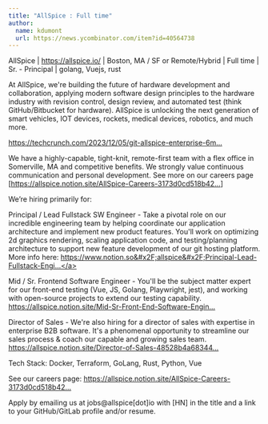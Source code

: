```yaml
---
title: "AllSpice : Full time"
author:
  name: kdumont
  url: https://news.ycombinator.com/item?id=40564738
---
```

AllSpice | <a href="https:&#x2F;&#x2F;allspice.io&#x2F;" rel="nofollow">https:&#x2F;&#x2F;allspice.io&#x2F;</a> | Boston, MA &#x2F; SF or Remote&#x2F;Hybrid | Full time | Sr. - Principal | golang, Vuejs, rust

At AllSpice, we&#x27;re building the future of hardware development and collaboration, applying modern software design principles to the hardware industry with revision control, design review, and automated test (think GitHub&#x2F;Bitbucket for hardware). AllSpice is unlocking the next generation of smart vehicles, IOT devices, rockets, medical devices, robotics, and much more.

<a href="https:&#x2F;&#x2F;techcrunch.com&#x2F;2023&#x2F;12&#x2F;05&#x2F;git-allspice-enterprise-6m&#x2F;" rel="nofollow">https:&#x2F;&#x2F;techcrunch.com&#x2F;2023&#x2F;12&#x2F;05&#x2F;git-allspice-enterprise-6m...</a>

We have a highly-capable, tight-knit, remote-first team with a flex office in Somerville, MA and competitive benefits. We strongly value continuous communication and personal development. See more on our careers page [<a href="https:&#x2F;&#x2F;allspice.notion.site&#x2F;AllSpice-Careers-3173d0cd518b4257b186ba5c8f34dc44" rel="nofollow">https:&#x2F;&#x2F;allspice.notion.site&#x2F;AllSpice-Careers-3173d0cd518b42...</a>]

We’re hiring primarily for:

Principal &#x2F; Lead Fullstack SW Engineer - Take a pivotal role on our incredible engineering team by helping coordinate our application architecture and implement new product features. You&#x27;ll work on optimizing 2d graphics rendering, scaling application code, and testing&#x2F;planning architecture to support new feature development of our git hosting platform. More info here: <a href="https:&#x2F;&#x2F;www.notion.so&#x2F;allspice&#x2F;Principal-Lead-Fullstack-Engineer-4452470c166447a0a7dbc4195bbd6ad4" rel="nofollow">https:&#x2F;&#x2F;www.notion.so&#x2F;allspice&#x2F;Principal-Lead-Fullstack-Engi...</a>

Mid &#x2F; Sr. Frontend Software Engineer - You&#x27;ll be the subject matter expert for our front-end testing (Vue, JS, Golang, Playwright, jest), and working with open-source projects to extend our testing capability. <a href="https:&#x2F;&#x2F;allspice.notion.site&#x2F;Mid-Sr-Front-End-Software-Engineer-58149eb6911540c28b329087d683dbe3" rel="nofollow">https:&#x2F;&#x2F;allspice.notion.site&#x2F;Mid-Sr-Front-End-Software-Engin...</a>

Director of Sales - We&#x27;re also hiring for a director of sales with expertise in enterprise B2B software. It&#x27;s a phenomenal opportunity to streamline our sales process &amp; coach our capable and growing sales team.
<a href="https:&#x2F;&#x2F;allspice.notion.site&#x2F;Director-of-Sales-48528b4a683448dbb66adb119b5bbd10" rel="nofollow">https:&#x2F;&#x2F;allspice.notion.site&#x2F;Director-of-Sales-48528b4a68344...</a>

Tech Stack: Docker, Terraform, GoLang, Rust, Python, Vue

See our careers page: <a href="https:&#x2F;&#x2F;allspice.notion.site&#x2F;AllSpice-Careers-3173d0cd518b4257b186ba5c8f34dc44" rel="nofollow">https:&#x2F;&#x2F;allspice.notion.site&#x2F;AllSpice-Careers-3173d0cd518b42...</a>

Apply by emailing us at jobs@allspice[dot]io with [HN] in the title and a link to your GitHub&#x2F;GitLab profile and&#x2F;or resume.
